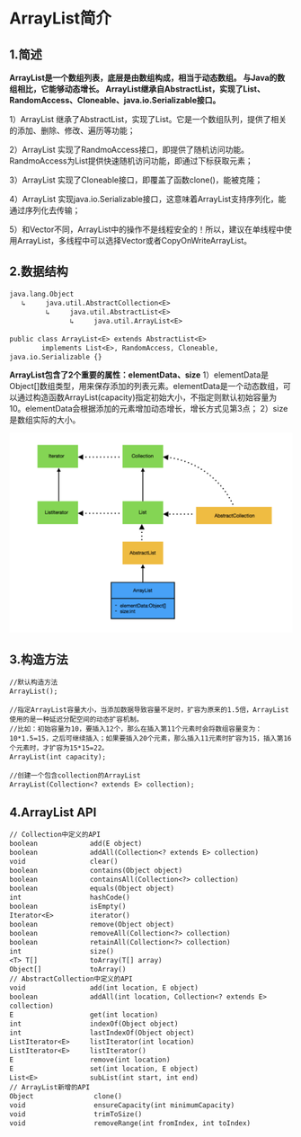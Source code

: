 ArrayList简介
======================

1.简述
----------------------

**ArrayList是一个数组列表，底层是由数组构成，相当于动态数组。 与Java的数组相比，它能够动态增长。 
ArrayList继承自AbstractList，实现了List、RandomAccess、Cloneable、java.io.Serializable接口。**

1）ArrayList 继承了AbstractList，实现了List。它是一个数组队列，提供了相关的添加、删除、修改、遍历等功能；

2）ArrayList 实现了RandmoAccess接口，即提供了随机访问功能。RandmoAccess为List提供快速随机访问功能，即通过下标获取元素； 

3）ArrayList 实现了Cloneable接口，即覆盖了函数clone()，能被克隆；

4）ArrayList 实现java.io.Serializable接口，这意味着ArrayList支持序列化，能通过序列化去传输；

5）和Vector不同，ArrayList中的操作不是线程安全的！所以，建议在单线程中使用ArrayList，多线程中可以选择Vector或者CopyOnWriteArrayList。


2.数据结构
----------------------
```
java.lang.Object
   ↳     java.util.AbstractCollection<E>
         ↳     java.util.AbstractList<E>
               ↳     java.util.ArrayList<E>

public class ArrayList<E> extends AbstractList<E>
        implements List<E>, RandomAccess, Cloneable, java.io.Serializable {}
```
**ArrayList包含了2个重要的属性：elementData、size**
1）elementData是Object[]数组类型，用来保存添加的列表元素。elementData是一个动态数组，可以通过构造函数ArrayList(capacity)指定初始大小，不指定则默认初始容量为10。elementData会根据添加的元素增加动态增长，增长方式见第3点；
2）size是数组实际的大小。

![image](https://github.com/fengmuhai/JavaRepository/blob/master/datastructure/collection/images/arraylist.png)


3.构造方法
----------------------
```
//默认构造方法
ArrayList();

//指定ArrayList容量大小，当添加数据导致容量不足时，扩容为原来的1.5倍，ArrayList使用的是一种延迟分配空间的动态扩容机制。
//比如：初始容量为10，要插入12个，那么在插入第11个元素时会将数组容量变为：10*1.5=15，之后可继续插入；如果要插入20个元素，那么插入11元素时扩容为15，插入第16个元素时，才扩容为15*15=22。
ArrayList(int capacity);

//创建一个包含collection的ArrayList
ArrayList(Collection<? extends E> collection);
```

4.ArrayList API
-----------------------
```
// Collection中定义的API
boolean             add(E object)
boolean             addAll(Collection<? extends E> collection)
void                clear()
boolean             contains(Object object)
boolean             containsAll(Collection<?> collection)
boolean             equals(Object object)
int                 hashCode()
boolean             isEmpty()
Iterator<E>         iterator()
boolean             remove(Object object)
boolean             removeAll(Collection<?> collection)
boolean             retainAll(Collection<?> collection)
int                 size()
<T> T[]             toArray(T[] array)
Object[]            toArray()
// AbstractCollection中定义的API
void                add(int location, E object)
boolean             addAll(int location, Collection<? extends E> collection)
E                   get(int location)
int                 indexOf(Object object)
int                 lastIndexOf(Object object)
ListIterator<E>     listIterator(int location)
ListIterator<E>     listIterator()
E                   remove(int location)
E                   set(int location, E object)
List<E>             subList(int start, int end)
// ArrayList新增的API
Object               clone()
void                 ensureCapacity(int minimumCapacity)
void                 trimToSize()
void                 removeRange(int fromIndex, int toIndex)
```
